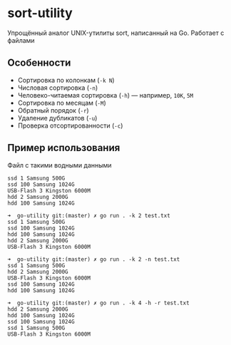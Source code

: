 # sort-utility

Упрощённый аналог UNIX-утилиты sort, написанный на Go.
Работает с файлами

## Особенности

- Сортировка по колонкам (`-k N`)
- Числовая сортировка (`-n`)
- Человеко-читаемая сортировка (`-h`) — например, `10K`, `5M`
- Сортировка по месяцам (`-M`)
- Обратный порядок (`-r`)
- Удаление дубликатов (`-u`)
- Проверка отсортированности (`-c`)

## Пример использования

Файл с такими водными данными
```
ssd 1 Samsung 500G
ssd 100 Samsung 1024G
USB-Flash 3 Kingston 6000M
hdd 2 Samsung 2000G
hdd 100 Samsung 1024G
```

```
➜  go-utility git:(master) ✗ go run . -k 2 test.txt
ssd 1 Samsung 500G
ssd 100 Samsung 1024G
hdd 100 Samsung 1024G
hdd 2 Samsung 2000G
USB-Flash 3 Kingston 6000M
```

```
➜  go-utility git:(master) ✗ go run . -k 2 -n test.txt 
ssd 1 Samsung 500G
hdd 2 Samsung 2000G
USB-Flash 3 Kingston 6000M
ssd 100 Samsung 1024G
hdd 100 Samsung 1024G
```

```
➜  go-utility git:(master) ✗ go run . -k 4 -h -r test.txt  
hdd 2 Samsung 2000G
hdd 100 Samsung 1024G
ssd 100 Samsung 1024G
ssd 1 Samsung 500G
USB-Flash 3 Kingston 6000M
```